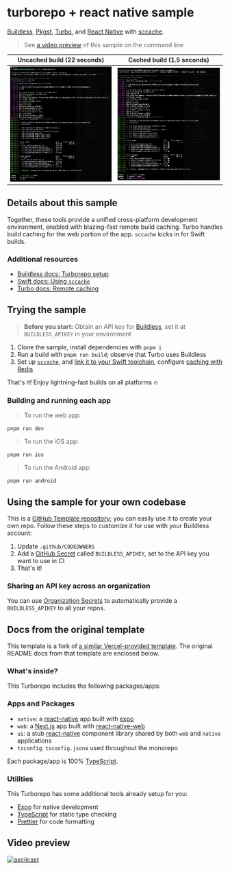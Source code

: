 # turborepo + react native sample

[Buildless][1], [Pkgst][8], [Turbo][2], and [React Native][3] with [sccache][4].

> See [a video preview][13] of this sample on the command line

| Uncached build (**22 seconds**) | Cached build (**1.5 seconds**) |
| -------------- | ------------ |
| <img src="docs/build-cli-clean.png" alt="Clean build" /> | <img src="docs/build-cli-repeat.png" alt="Cached build"> |


## Details about this sample

Together, these tools provide a unified cross-platform development environment, enabled with blazing-fast remote build caching. Turbo handles build caching for the web portion of the app. `sccache` kicks in for Swift builds.


### Additional resources

- [Buildless docs: Turborepo setup][7]
- [Swift docs: Using `sccache`][5]
- [Turbo docs: Remote caching][9]


## Trying the sample

> **Before you start:** Obtain an API key for [Buildless][1], set it at `BUILDLESS_APIKEY` in your environment

1) Clone the sample, install dependencies with `pnpm i`
2) Run a build with `pnpm run build`; observe that Turbo uses Buildless
3) Set up [`sccache`][4], and [link it to your Swift toolchain][5], configure [caching with Redis][14]

That's it! Enjoy lightning-fast builds on all platforms 🔥


### Building and running each app

> To run the web app:
```
pnpm run dev
```

> To run the iOS app:
```
pnpm run ios
```

> To run the Android app:
```
pnpm run android
```


## Using the sample for your own codebase

This is a [GitHub Template repository][10]; you can easily use it to create your own repo. Follow these steps to customize it
for use with your Buildless account:

1) Update `.github/CODEOWNERS`
2) Add a [GitHub Secret][11] called `BUILDLESS_APIKEY`, set to the API key you want to use in CI
3) That's it!


### Sharing an API key across an organization

You can use [Organization Secrets][12] to automatically provide a `BUILDLESS_APIKEY` to all your repos.


## Docs from the original template

This template is a fork of [a similar Vercel-provided template][6]. The original README docs from that template are enclosed below.

### What's inside?

This Turborepo includes the following packages/apps:

### Apps and Packages

- `native`: a [react-native](https://reactnative.dev/) app built with [expo](https://docs.expo.dev/)
- `web`: a [Next.js](https://nextjs.org/) app built with [react-native-web](https://necolas.github.io/react-native-web/)
- `ui`: a stub [react-native](https://reactnative.dev/) component library shared by both `web` and `native` applications
- `tsconfig`: `tsconfig.json`s used throughout the monorepo

Each package/app is 100% [TypeScript](https://www.typescriptlang.org/).

### Utilities

This Turborepo has some additional tools already setup for you:

- [Expo](https://docs.expo.dev/) for native development
- [TypeScript](https://www.typescriptlang.org/) for static type checking
- [Prettier](https://prettier.io) for code formatting


## Video preview

[![asciicast](https://asciinema.org/a/608260.svg)](https://asciinema.org/a/608260)


[1]: https://less.build
[2]: https://turbo.build
[3]: https://reactnative.dev
[4]: https://github.com/mozilla/sccache
[5]: https://github.com/apple/swift/blob/main/docs/DevelopmentTips.md#use-sccache-to-cache-build-artifacts
[6]: https://vercel.com/templates/next.js/turborepo-react-native
[7]: https://docs.less.build/docs/turborepo
[8]: https://docs.less.build/docs/pkgst
[9]: https://turbo.build/repo/docs/core-concepts/remote-caching
[10]: https://docs.github.com/en/repositories/creating-and-managing-repositories/creating-a-repository-from-a-template
[11]: https://docs.github.com/en/actions/security-guides/using-secrets-in-github-actions
[12]: https://docs.github.com/en/actions/security-guides/using-secrets-in-github-actions#creating-secrets-for-an-organization
[13]: https://asciinema.org/a/608260
[14]: https://docs.less.build/docs/redis
